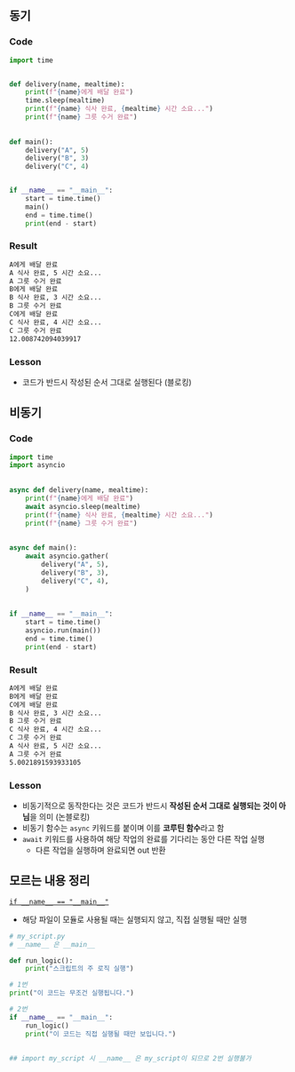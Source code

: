 ## 동기
### Code
```python
import time  


def delivery(name, mealtime):  
    print(f"{name}에게 배달 완료")  
    time.sleep(mealtime)  
    print(f"{name} 식사 완료, {mealtime} 시간 소요...")  
    print(f"{name} 그릇 수거 완료")  
  
  
def main():  
    delivery("A", 5)  
    delivery("B", 3)  
    delivery("C", 4)  


if __name__ == "__main__":  
    start = time.time()  
    main()  
    end = time.time()  
    print(end - start)
```

### Result
```bash
A에게 배달 완료
A 식사 완료, 5 시간 소요...
A 그릇 수거 완료
B에게 배달 완료
B 식사 완료, 3 시간 소요...
B 그릇 수거 완료
C에게 배달 완료
C 식사 완료, 4 시간 소요...
C 그릇 수거 완료
12.008742094039917
```

### Lesson
- 코드가 반드시 작성된 순서 그대로 실행된다 (블로킹)

## 비동기

### Code
```python
import time  
import asyncio  
  
  
async def delivery(name, mealtime):  
    print(f"{name}에게 배달 완료")  
    await asyncio.sleep(mealtime)  
    print(f"{name} 식사 완료, {mealtime} 시간 소요...")  
    print(f"{name} 그릇 수거 완료")  
  
  
async def main():  
    await asyncio.gather(  
        delivery("A", 5),  
        delivery("B", 3),  
        delivery("C", 4),  
    )  
  
  
if __name__ == "__main__":  
    start = time.time()  
    asyncio.run(main())  
    end = time.time()  
    print(end - start)
```

### Result
```bash
A에게 배달 완료
B에게 배달 완료
C에게 배달 완료
B 식사 완료, 3 시간 소요...
B 그릇 수거 완료
C 식사 완료, 4 시간 소요...
C 그릇 수거 완료
A 식사 완료, 5 시간 소요...
A 그릇 수거 완료
5.0021891593933105
```

### Lesson
- 비동기적으로 동작한다는 것은 코드가 반드시 **작성된 순서 그대로 실행되는 것이 아님**을 의미 (논블로킹)
- 비동기 함수는 `async` 키워드를 붙이며 이를 **코루틴 함수**라고 함
- `await` 키워드를 사용하여 해당 작업의 완료를 기다리는 동안 다른 작업 실행
	- 다른 작업을 실행하며 완료되면 out 반환

## 모르는 내용 정리
[`if __name__ == "__main__"`](https://wikidocs.net/195615)
- 해당 파일이 모듈로 사용될 때는 실행되지 않고, 직접 실행될 때만 실행
```python
# my_script.py
# __name__ 은 __main__

def run_logic():
    print("스크립트의 주 로직 실행")

# 1번
print("이 코드는 무조건 실행됩니다.") 

# 2번
if __name__ == "__main__": 
    run_logic()
    print("이 코드는 직접 실행될 때만 보입니다.")
    
    
## import my_script 시 __name__ 은 my_script이 되므로 2번 실행불가
```
